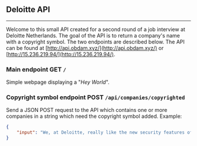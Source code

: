 ## Deloitte API
------
Welcome to this small API created for a second round of a job interview at Deloitte Netherlands. The goal of the API is to return a company's name with a copyright symbol. The two endpoints are described below. The API can be found at [http://api.obdam.xyz/](http://api.obdam.xyz/) or [http://15.236.219.94/](http://15.236.219.94/).

### Main endpoint **GET** `/`
Simple webpage displaying a "_Hey World_".

### Copyright symbol endpoint **POST** `/api/companies/copyrighted`
Send a JSON POST request to the API which contains one or more companies in a string which need the copyright symbol added. Example:
```JSON
{
    "input": "We, at Deloitte, really like the new security features of Google Cloud."
}
```